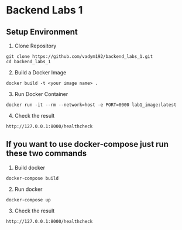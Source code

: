 # Backend Labs 1

## Setup Environment

1. Clone Repository
```
git clone https://github.com/vadym192/backend_labs_1.git
cd backend_labs_1
```

2. Build a Docker Image
```
docker build -t <your image name> .
```

3. Run Docker Container
```
docker run -it --rm --network=host -e PORT=8000 lab1_image:latest
```

4. Check the result
```
http://127.0.0.1:8000/healthcheck
```

## If you want to use docker-compose just run these two commands
1. Build docker
```
docker-compose build
```
2. Run docker
```
docker-compose up
```
3. Check the result
```
http://127.0.0.1:8000/healthcheck
```

